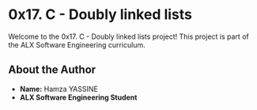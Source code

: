 # 0x17. C - Doubly linked lists

Welcome to the 0x17. C - Doubly linked lists project! This project is part of the ALX Software Engineering curriculum.

## About the Author
- **Name:** Hamza YASSINE
- **ALX Software Engineering Student** 
